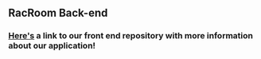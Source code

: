 ## RacRoom Back-end

### [Here's](https://github.com/HeyThatsNeat/racroom-front-end) a link to our front end repository with more information about our application!